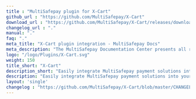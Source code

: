 ```yaml
---
title : "MultiSafepay plugin for X-Cart"
github_url : "https://github.com/MultiSafepay/X-Cart"
download_url : "https://github.com/MultiSafepay/X-Cart/releases/download/2.3.0/Plugin_X-Cart_2.3.0.zip"
changelog_url : "."
manual: "."
faq: "."
meta_title: "X-Cart plugin integration - MultiSafepay Docs"
meta_description: "The MultiSafepay Documentation Center presents all relevant information about our Plugins and API. You can also find support pages for payment methods, tools and general questions as well as the contact details of our Support and Integration Teams."
logo: "/logo/Plugins/X-Cart.svg"
weight: 150
title_short: "X-Cart"
description_short: "Easily integrate MultiSafepay payment solutions into your X-Cart webshop with the free plugin."
description: "Easily integrate MultiSafepay payment solutions into your X-Cart webshop with the free plugin."
layout: 'single'
changelog : "https://github.com/MultiSafepay/X-Cart/blob/master/CHANGELOG.md"
---
```

